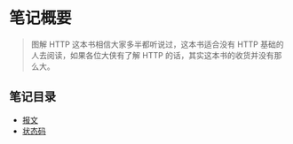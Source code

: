 # 笔记概要

> 图解 HTTP 这本书相信大家多半都听说过，这本书适合没有 HTTP 基础的人去阅读，如果各位大侠有了解 HTTP 的话，其实这本书的收货并没有那么大。

## 笔记目录

- [报文](./message.md)
- [状态码](./statusCode.md)
